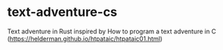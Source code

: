 # text-adventure-cs
Text adventure in Rust inspired by How to program a text adventure in C (https://helderman.github.io/htpataic/htpataic01.html)
